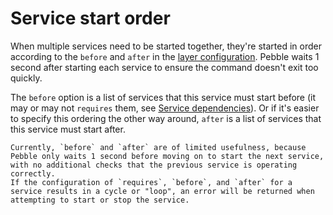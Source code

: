 # Service start order

When multiple services need to be started together, they're started in order according to the `before` and `after` in the [layer configuration](../reference/layer-specification.md). Pebble waits 1 second after starting each service to ensure the command doesn't exit too quickly.

The `before` option is a list of services that this service must start before (it may or may not `requires` them, see [Service dependencies](./service-dependencies.md)). Or if it's easier to specify this ordering the other way around, `after` is a list of services that this service must start after.

```{note}
Currently, `before` and `after` are of limited usefulness, because Pebble only waits 1 second before moving on to start the next service, with no additional checks that the previous service is operating correctly.
If the configuration of `requires`, `before`, and `after` for a service results in a cycle or "loop", an error will be returned when attempting to start or stop the service.
```
